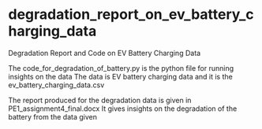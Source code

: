 # degradation_report_on_ev_battery_charging_data
Degradation Report and Code on EV Battery Charging Data

The code_for_degradation_of_battery.py is the python file for running insights on the data
The data is EV battery charging data and it is the ev_battery_charging_data.csv

The report produced for the degradation data is given in PE1_assignment4_final.docx
It gives insights on the degradation of the battery from the data given
